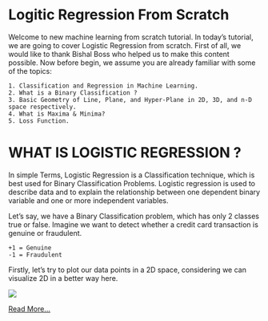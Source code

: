 # Logitic Regression From Scratch

Welcome to new machine learning from scratch tutorial. In today’s tutorial, we are going to cover Logistic Regression from scratch. First of all, we would like to thank Bishal Boss who helped us to make this content possible. Now before begin, we assume you are already familiar with some of the topics:

    1. Classification and Regression in Machine Learning.
    2. What is a Binary Classification ?
    3. Basic Geometry of Line, Plane, and Hyper-Plane in 2D, 3D, and n-D space respectively.
    4. What is Maxima & Minima?
    5. Loss Function.

# WHAT IS LOGISTIC REGRESSION ?

In simple Terms, Logistic Regression is a Classification technique, which is best used for Binary Classification Problems. Logistic regression is used to describe data and to explain the relationship between one dependent binary variable and one or more independent variables.

Let’s say, we have a Binary Classification problem, which has only 2 classes true or false. Imagine we want to detect whether a credit card transaction is genuine or fraudulent.

    +1 = Genuine
    -1 = Fraudulent

Firstly, let’s try to plot our data points in a 2D space, considering we can visualize 2D in a better way here.

![](https://lh3.googleusercontent.com/TgD2xQGy4shIhTJkx7CBqqsmuI4UuIUm5lLJNEqeOmA1FZuTnJ4u2OlYosb-jWHyzi9xePIG-njLd26gfoCKau_xKBrrjCm0CWux0VsvJzlysfPD3Rm0ZvMJIlTM3rocCix1x7U)

[Read More...](https://aihubprojects.com/logistic-regression-from-scratch/)
